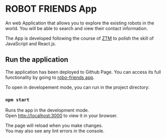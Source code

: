 # ROBOT FRIENDS App
An web Application that allows you to explore the existing robots in the world. You will be able to search and view their contact information.

The App is developed following the course of [ZTM](https://www.udemy.com/course/the-complete-web-developer-zero-to-mastery/) to polish the skill of JavaScript and React.js.

## Run the application

The application has been deployed to Github Page. You can access its full functionality by going to [robo-friends app](http://localhost:3000). 

To open in developement mode, you can run in the project directory:

### `npm start`

Runs the app in the development mode.\
Open [http://localhost:3000](http://localhost:3000) to view it in your browser.

The page will reload when you make changes.\
You may also see any lint errors in the console.